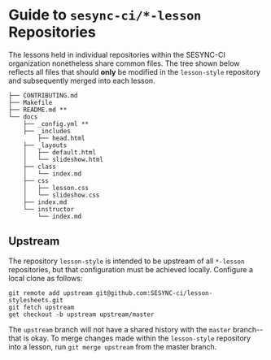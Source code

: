 # Guide to `sesync-ci/*-lesson` Repositories

The lessons held in individual repositories within the SESYNC-CI organization nonetheless share common files. The tree shown below reflects all files that should **only** be modified in the `lesson-style` repository and subsequently merged into each lesson.

```
├── CONTRIBUTING.md
├── Makefile
├── README.md **
└── docs
    ├── _config.yml **
    ├── _includes
        ├── head.html
    ├── _layouts
    │   ├── default.html
    │   └── slideshow.html
    ├── class
    │   └── index.md
    ├── css
    │   ├── lesson.css
    │   └── slideshow.css
    ├── index.md
    └── instructor
        └── index.md
```

## Upstream

The repository `lesson-style` is intended to be upstream of all `*-lesson` repositories, but that configuration must be achieved locally. Configure a local clone as follows:

```
git remote add upstream git@github.com:SESYNC-ci/lesson-stylesheets.git
git fetch upstream
get checkout -b upstream upstream/master
```

The `upstream` branch will not have a shared history with the `master` branch--that is okay. To merge changes made within the `lesson-style` repository into a lesson, run `git merge upstream` from the master branch.

